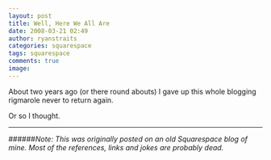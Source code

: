 ```yaml
---
layout: post
title: Well, Here We All Are
date: 2008-03-21 02:49
author: ryanstraits
categories: squarespace
tags: squarespace
comments: true
image: 
---
```


About two years ago (or there round abouts) I gave up this whole blogging rigmarole never to return again.

Or so I thought.

---

######*Note: This was originally posted on an old Squarespace blog of mine. Most of the references, links and jokes are probably dead.*



